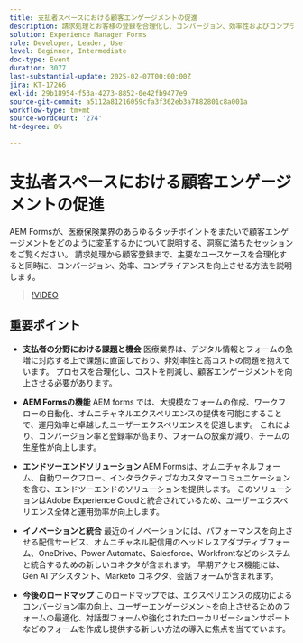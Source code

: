 ```yaml
---
title: 支払者スペースにおける顧客エンゲージメントの促進
description: 請求処理とお客様の登録を合理化し、コンバージョン、効率性およびコンプライアンスを向上させることで、AEM Formsが医療保険業界のお客様のエンゲージメントに革命を起こしている方法を説明します。
solution: Experience Manager Forms
role: Developer, Leader, User
level: Beginner, Intermediate
doc-type: Event
duration: 3077
last-substantial-update: 2025-02-07T00:00:00Z
jira: KT-17266
exl-id: 29b18954-f53a-4273-8852-0e42fb9477e9
source-git-commit: a5112a81216059cfa3f362eb3a7882801c8a001a
workflow-type: tm+mt
source-wordcount: '274'
ht-degree: 0%

---
```


# 支払者スペースにおける顧客エンゲージメントの促進

AEM Formsが、医療保険業界のあらゆるタッチポイントをまたいで顧客エンゲージメントをどのように変革するかについて説明する、洞察に満ちたセッションをご覧ください。 請求処理から顧客登録まで、主要なユースケースを合理化すると同時に、コンバージョン、効率、コンプライアンスを向上させる方法を説明します。

>[!VIDEO](https://video.tv.adobe.com/v/3444127/?learn=on&enablevpops)

## 重要ポイント

* **支払者の分野における課題と機会** 医療業界は、デジタル情報とフォームの急増に対応する上で課題に直面しており、非効率性と高コストの問題を抱えています。 プロセスを合理化し、コストを削減し、顧客エンゲージメントを向上させる必要があります。

* **AEM Formsの機能** AEM forms では、大規模なフォームの作成、ワークフローの自動化、オムニチャネルエクスペリエンスの提供を可能にすることで、運用効率と卓越したユーザーエクスペリエンスを促進します。 これにより、コンバージョン率と登録率が高まり、フォームの放棄が減り、チームの生産性が向上します。

* **エンドツーエンドソリューション** AEM Formsは、オムニチャネルフォーム、自動ワークフロー、インタラクティブなカスタマーコミュニケーションを含む、エンドツーエンドのソリューションを提供します。 このソリューションはAdobe Experience Cloudと統合されているため、ユーザーエクスペリエンス全体と運用効率が向上します。

* **イノベーションと統合** 最近のイノベーションには、パフォーマンスを向上させる配信サービス、オムニチャネル配信用のヘッドレスアダプティブフォーム、OneDrive、Power Automate、Salesforce、Workfrontなどのシステムと統合するための新しいコネクタが含まれます。 早期アクセス機能には、Gen AI アシスタント、Marketo コネクタ、会話フォームが含まれます。

* **今後のロードマップ** このロードマップでは、エクスペリエンスの成功によるコンバージョン率の向上、ユーザーエンゲージメントを向上させるためのフォームの最適化、対話型フォームや強化されたローカリゼーションサポートなどのフォームを作成し提供する新しい方法の導入に焦点を当てています。
